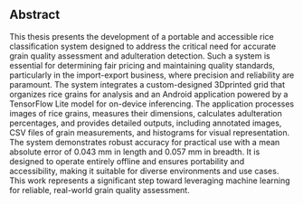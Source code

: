 ## Abstract

This thesis presents the development of a portable and accessible rice classification system designed to
address the critical need for accurate grain quality assessment and adulteration detection. Such a system is
essential for determining fair pricing and maintaining quality standards, particularly in the import-export
business, where precision and reliability are paramount. The system integrates a custom-designed 3Dprinted grid that organizes rice grains for analysis and an Android application powered by a TensorFlow
Lite model for on-device inferencing. The application processes images of rice grains, measures their
dimensions, calculates adulteration percentages, and provides detailed outputs, including annotated
images, CSV files of grain measurements, and histograms for visual representation. The system demonstrates robust accuracy for practical use with a mean absolute
error of 0.043 mm in length and 0.057 mm in breadth. It is designed to operate entirely offline and ensures portability and accessibility, making it
suitable for diverse environments and use cases. This work represents a significant step toward leveraging
machine learning for reliable, real-world grain quality assessment.
